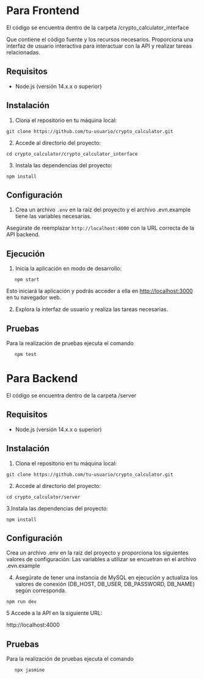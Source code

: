 # Para Frontend
El código se encuentra dentro de la carpeta /crypto_calculator_interface

Que contiene el código fuente y los recursos necesarios. 
Proporciona una interfaz de usuario interactiva para interactuar con la API y realizar tareas relacionadas.

## Requisitos

- Node.js (versión 14.x.x o superior)

## Instalación

1. Clona el repositorio en tu máquina local:
   
```
git clone https://github.com/tu-usuario/crypto_calculator.git
```

2. Accede al directorio del proyecto:
```
cd crypto_calculator/crypto_calculator_interface
```
   
3. Instala las dependencias del proyecto:
```
npm install
```

## Configuración

1. Crea un archivo `.env` en la raíz del proyecto y el archivo .evn.example tiene las variables necesarias.


Asegúrate de reemplazar `http://localhost:4000` con la URL correcta de la API backend.

## Ejecución

1. Inicia la aplicación en modo de desarrollo:
```
   npm start
```
Esto iniciará la aplicación y podrás acceder a ella en [http://localhost:3000](http://localhost:3000) en tu navegador web.

2. Explora la interfaz de usuario y realiza las tareas necesarias.

## Pruebas 
Para la realización de pruebas ejecuta el comando 
```
   npm test
```

# Para Backend

El código se encuentra dentro de la carpeta /server


## Requisitos
- Node.js (versión 14.x.x o superior)

## Instalación

1. Clona el repositorio en tu máquina local:
```
git clone https://github.com/tu-usuario/crypto_calculator.git
```

2. Accede al directorio del proyecto:
```
cd crypto_calculator/server
```
3.Instala las dependencias del proyecto:
```
npm install
```

## Configuración

Crea un archivo .env en la raíz del proyecto y proporciona los siguientes valores de configuración:
Las variables a utilizar se encuetran en el archivo .evn.example

4. Asegúrate de tener una instancia de MySQL en ejecución y actualiza los valores de conexión (DB_HOST, DB_USER, DB_PASSWORD, DB_NAME) según corresponda.
```
npm run dev
```

5 Accede a la API en la siguiente URL:

http://localhost:4000

## Pruebas 
Para la realización de pruebas ejecuta el comando 
```
   npx jasmine
```















